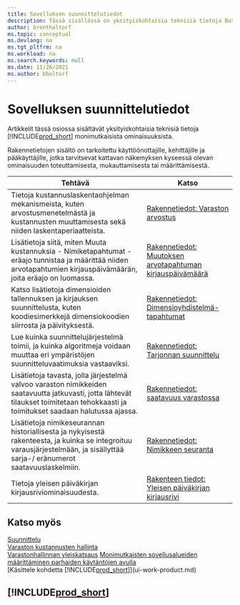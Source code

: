 ```yaml
---
title: Sovelluksen suunnittelutiedot
description: Tässä sisällössä on yksityiskohtaisia teknisiä tietoja Business Central -sovelluksen monimutkaisista ominaisuuksista.
author: brentholtorf
ms.topic: conceptual
ms.devlang: na
ms.tgt_pltfrm: na
ms.workload: na
ms.search.keywords: null
ms.date: 11/26/2021
ms.author: bholtorf
---
```

# Sovelluksen suunnittelutiedot

Artikkelit tässä osiossa sisältävät yksityiskohtaisia teknisiä tietoja [!INCLUDE[prod_short](includes/prod_short.md)] monimutkaisista ominaisuuksista.  

Rakennetietojen sisältö on tarkoitettu käyttöönottajille, kehittäjille ja pääkäyttäjille, jotka tarvitsevat kattavan näkemyksen kyseessä olevan ominaisuuden toteuttamisesta, mukauttamisesta tai määrittämisestä.  

|**Tehtävä**|**Katso**|  
|------------|-------------|  
|Tietoja kustannuslaskentaohjelman mekanismeista, kuten arvostusmenetelmästä ja kustannusten muuttamisesta sekä niiden laskentaperiaatteista.|[Rakennetiedot: Varaston arvostus](design-details-inventory-costing.md)|  
|Lisätietoja siitä, miten Muuta kustannuksia - Nimiketapahtumat -eräajo tunnistaa ja määrittää niiden arvotapahtumien kirjauspäivämäärän, joita eräajo on luomassa.|[Rakennetiedot: Muutoksen arvotapahtuman kirjauspäivämäärä](design-details-inventory-adjustment-value-entry-posting-date.md)|
|Katso lisätietoja dimensioiden tallennuksen ja kirjauksen suunnittelusta, kuten koodiesimerkkejä dimensiokoodien siirrosta ja päivityksestä.|[Rakennetiedot: Dimensioyhdistelmä-tapahtumat](design-details-dimension-set-entries-overview.md)|
|Lue kuinka suunnittelujärjestelmä toimii, ja kuinka algoritmeja voidaan muuttaa eri ympäristöjen suunnitteluvaatimuksia vastaaviksi.|[Rakennetiedot: Tarjonnan suunnittelu](design-details-supply-planning.md)|  
|Lisätietoja tavasta, jolla järjestelmä valvoo varaston nimikkeiden saatavuutta jatkuvasti, jotta lähtevät tilaukset toimitetaan tehokkaasti ja toimitukset saadaan halutussa ajassa.|[Rakennetiedot: saatavuus varastossa](design-details-availability-in-the-warehouse.md)|
|Lisätietoja nimikeseurannan historiallisesta ja nykyisestä rakenteesta, ja kuinka se integroituu varausjärjestelmään, ja sisällyttää sarja-/ eränumerot saatavuuslaskelmiin.|[Rakennetiedot: Nimikkeen seuranta](design-details-item-tracking.md)|  
|Tietoja yleisen päiväkirjan kirjausriviominaisuudesta.|[Rakenteen tiedot: Yleisen päiväkirjan kirjausrivi](design-details-general-journal-post-line.md)|

## Katso myös

[Suunnittelu](production-planning.md)  
[Varaston kustannusten hallinta](finance-manage-inventory-costs.md)  
[Varastonhallinnan yleiskatsaus](design-details-warehouse-management.md)
[Monimutkaisten sovellusalueiden määrittäminen parhaiden käytäntöjen avulla](set-up-complex-application-areas-using-best-practices.md)  
[Käsittele kohdetta [!INCLUDE[prod_short](includes/prod_short.md)]](ui-work-product.md)  

## [!INCLUDE[prod_short](includes/free_trial_md.md)]  
